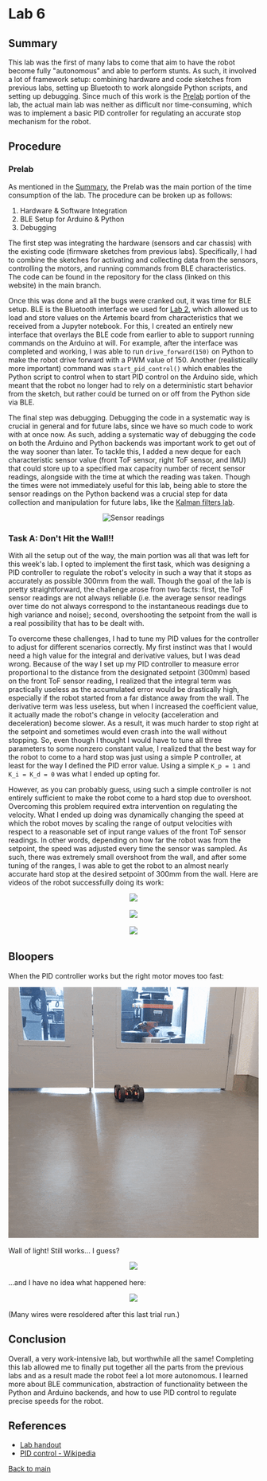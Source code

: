 # Lab 6

## Summary

This lab was the first of many labs to come that aim to have the robot become
fully "autonomous" and able to perform stunts. As such, it involved a lot of
framework setup: combining hardware and code sketches from previous labs,
setting up Bluetooth to work alongside Python scripts, and setting up debugging.
Since much of this work is the [Prelab](#prelab) portion of the lab, the actual
main lab was neither as difficult nor time-consuming, which was to implement a
basic PID controller for regulating an accurate stop mechanism for the robot.

## Procedure

### Prelab

As mentioned in the [Summary](#summary), the Prelab was the main portion of the
time consumption of the lab. The procedure can be broken up as follows:

1. Hardware & Software Integration
2. BLE Setup for Arduino & Python
3. Debugging

The first step was integrating the hardware (sensors and car chassis) with the
existing code (firmware sketches from previous labs). Specifically, I had to
combine the sketches for activating and collecting data from the sensors,
controlling the motors, and running commands from BLE characteristics. The code
can be found in the repository for the class (linked on this website) in the
main branch.

Once this was done and all the bugs were cranked out, it was time for BLE setup.
BLE is the Bluetooth interface we used for [Lab 2](../2/index.md), which allowed
us to load and store values on the Artemis board from characteristics that we
received from a Jupyter notebook. For this, I created an entirely new interface
that overlays the BLE code from earlier to able to support running commands on
the Arduino at will. For example, after the interface was completed and working,
I was able to run `drive_forward(150)` on Python to make the robot drive forward
with a PWM value of 150. Another (realistically more important) command was
`start_pid_control()` which enables the Python script to control when to start
PID control on the Arduino side, which meant that the robot no longer had to
rely on a deterministic start behavior from the sketch, but rather could be
turned on or off from the Python side via BLE.

The final step was debugging. Debugging the code in a systematic way is crucial
in general and for future labs, since we have so much code to work with at once
now. As such, adding a systematic way of debugging the code on both the Arduino
and Python backends was important work to get out of the way sooner than later.
To tackle this, I added a new deque for each characteristic sensor value (front
ToF sensor, right ToF sensor, and IMU) that could store up to a specified max
capacity number of recent sensor readings, alongside with the time at which the
reading was taken. Though the times were not immediately useful for this lab,
being able to store the sensor readings on the Python backend was a crucial step
for data collection and manipulation for future labs, like the [Kalman filters
lab](../7/index.md).

<p align="center">
  <img src="images/sensor_readings.gif" alt="Sensor readings" />
</p>

### Task A: Don't Hit the Wall!!

With all the setup out of the way, the main portion was all that was left for
this week's lab. I opted to implement the first task, which was designing a PID
controller to regulate the robot's velocity in such a way that it stops as
accurately as possible 300mm from the wall. Though the goal of the lab is pretty
straightforward, the challenge arose from two facts: first, the ToF sensor
readings are not always reliable (i.e. the average sensor readings over time do
not always correspond to the instantaneous readings due to high variance and
noise); second, overshooting the setpoint from the wall is a real possibility
that has to be dealt with.

To overcome these challenges, I had to tune my PID values for the controller to
adjust for different scenarios correctly. My first instinct was that I would
need a high value for the integral and derivative values, but I was dead wrong.
Because of the way I set up my PID controller to measure error proportional to
the distance from the designated setpoint (300mm) based on the front ToF sensor
reading, I realized that the integral term was practically useless as the
accumulated error would be drastically high, especially if the robot started
from a far distance away from the wall. The derivative term was less useless,
but when I increased the coefficient value, it actually made the robot's change
in velocity (acceleration and deceleration) become slower. As a result, it was
much harder to stop right at the setpoint and sometimes would even crash into
the wall without stopping. So, even though I thought I would have to tune all
three parameters to some nonzero constant value, I realized that the best way
for the robot to come to a hard stop was just using a simple P controller, at
least for the way I defined the PID error value. Using a simple `K_p = 1` and
`K_i = K_d = 0` was what I ended up opting for.

However, as you can probably guess, using such a simple controller is not
entirely sufficient to make the robot come to a hard stop due to overshoot.
Overcoming this problem required extra intervention on regulating the velocity.
What I ended up doing was dynamically changing the speed at which the robot
moves by scaling the range of output velocities with respect to a reasonable set
of input range values of the front ToF sensor readings. In other words,
depending on how far the robot was from the setpoint, the speed was adjusted
every time the sensor was sampled. As such, there was extremely small overshoot
from the wall, and after some tuning of the ranges, I was able to get the robot
to an almost nearly accurate hard stop at the desired setpoint of 300mm from the
wall. Here are videos of the robot successfully doing its work:

<p align="center">
  <img src="images/success1.gif" />
</p>

<p align="center">
  <img src="images/success2.gif" />
</p>

<p align="center">
  <img src="images/success3.gif" />
</p>

## Bloopers

When the PID controller works but the right motor moves too fast:

<p align="center">
  <img src="images/left_motor_skew.gif" />
</p>

Wall of light! Still works... I guess?

<p align="center">
  <img src="images/light_wall.gif" />
</p>

...and I have no idea what happened here:

<p align="center">
  <img src="images/crazy.gif" />
</p>

(Many wires were resoldered after this last trial run.)

## Conclusion

Overall, a very work-intensive lab, but worthwhile all the same! Completing this
lab allowed me to finally put together all the parts from the previous labs and
as a result made the robot feel a lot more autonomous. I learned more about BLE
communication, abstraction of functionality between the Python and Arduino
backends, and how to use PID control to regulate precise speeds for the robot.

## References

- [Lab handout](https://cei-lab.github.io/ECE4960-2022/Lab6.html)
- [PID control -
  Wikipedia](https://www.omega.com/en-us/resources/pid-controllers)

[Back to main](../index.md)
